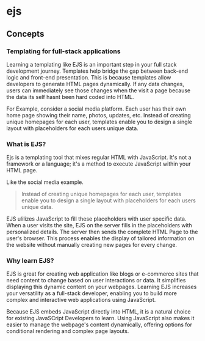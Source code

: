 # ejs

## Concepts
### Templating for full-stack applications
Learning a templating like EJS is an important step in your full stack development journey. Templates help bridge the gap between back-end logic and front-end presentation. This is because templates allow developers to generate HTML pages dynamically. If any data changes, users can immediately see those changes when the visit a page because the data its self hasnt been hard coded into HTML. 

For Example, consider a social media platform. Each user has their own home page showing their name, photos, updates, etc. Instead of creating unique homepages for each user, templates enable you to design a single layout with placeholders for each users unique data. 

### What is EJS?
Ejs is a templating tool that mixes regular HTML with JavaScript. It's not a framework or a language; it's a method to execute JavaScript within your HTML page. 

Like the social media example. 
> Instead of creating unique homepages for each user, templates enable you to design a single layout with placeholders for each users unique data. 

EJS ulilizes JavaScript to fill these placeholders with user specific data. When a user visits the site, EJS on the server fills in the placeholders with personalized details. The server then sends the complete HTML Page to the user's browser. This process enables the display of tailored information on the website without manually creating new pages for every change.

### Why learn EJS?
EJS is great for creating web application like blogs or e-commerce sites that need content to change based on user interactions or data. It simplifies displaying this dynamic content on your webpages. Learning EJS increases your versatility as a full-stack developer, enabling you to build more complex and interactive web applications using JavaScript. 

Because EJS embeds JavaScript directly into HTML, it is a natural choice for existing JavaSCript Developers to learn. Using JavaScript also makes it easier to manage the webpage's content dynamically, offering options for conditional rendering and complex page layouts. 














